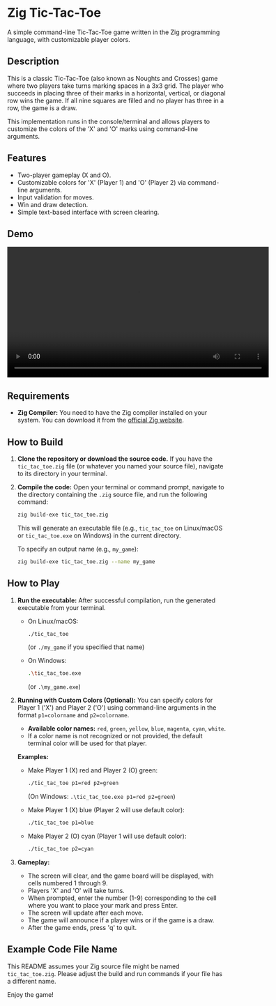 # Zig Tic-Tac-Toe

A simple command-line Tic-Tac-Toe game written in the Zig programming language, with customizable player colors.

## Description

This is a classic Tic-Tac-Toe (also known as Noughts and Crosses) game where two players take turns marking spaces in a 3x3 grid. The player who succeeds in placing three of their marks in a horizontal, vertical, or diagonal row wins the game. If all nine squares are filled and no player has three in a row, the game is a draw.

This implementation runs in the console/terminal and allows players to customize the colors of the 'X' and 'O' marks using command-line arguments.

## Features

- Two-player gameplay (X and O).
- Customizable colors for 'X' (Player 1) and 'O' (Player 2) via command-line arguments.
- Input validation for moves.
- Win and draw detection.
- Simple text-based interface with screen clearing.

## Demo

<video controls width="600">
  <source src="demo/demo.mp4" type="video/mp4">
  Your browser does not support the video tag. You can <a href="demo.mp4">download the demo video here</a>.
</video>

## Requirements

- **Zig Compiler:** You need to have the Zig compiler installed on your system. You can download it from the [official Zig website](https://ziglang.org/download/).

## How to Build

1.  **Clone the repository or download the source code.**
    If you have the `tic_tac_toe.zig` file (or whatever you named your source file), navigate to its directory in your terminal.

2.  **Compile the code:**
    Open your terminal or command prompt, navigate to the directory containing the `.zig` source file, and run the following command:

    ```bash
    zig build-exe tic_tac_toe.zig
    ```

    This will generate an executable file (e.g., `tic_tac_toe` on Linux/macOS or `tic_tac_toe.exe` on Windows) in the current directory.

    To specify an output name (e.g., `my_game`):

    ```bash
    zig build-exe tic_tac_toe.zig --name my_game
    ```

## How to Play

1.  **Run the executable:**
    After successful compilation, run the generated executable from your terminal.

    - On Linux/macOS:

      ```bash
      ./tic_tac_toe
      ```

      (or `./my_game` if you specified that name)

    - On Windows:
      ```bash
      .\tic_tac_toe.exe
      ```
      (or `.\my_game.exe`)

2.  **Running with Custom Colors (Optional):**
    You can specify colors for Player 1 ('X') and Player 2 ('O') using command-line arguments in the format `p1=colorname` and `p2=colorname`.

    - **Available color names:** `red`, `green`, `yellow`, `blue`, `magenta`, `cyan`, `white`.
    - If a color name is not recognized or not provided, the default terminal color will be used for that player.

    **Examples:**

    - Make Player 1 (X) red and Player 2 (O) green:

      ```bash
      ./tic_tac_toe p1=red p2=green
      ```

      (On Windows: `.\tic_tac_toe.exe p1=red p2=green`)

    - Make Player 1 (X) blue (Player 2 will use default color):

      ```bash
      ./tic_tac_toe p1=blue
      ```

    - Make Player 2 (O) cyan (Player 1 will use default color):
      ```bash
      ./tic_tac_toe p2=cyan
      ```

3.  **Gameplay:**
    - The screen will clear, and the game board will be displayed, with cells numbered 1 through 9.
    - Players 'X' and 'O' will take turns.
    - When prompted, enter the number (1-9) corresponding to the cell where you want to place your mark and press Enter.
    - The screen will update after each move.
    - The game will announce if a player wins or if the game is a draw.
    - After the game ends, press 'q' to quit.

## Example Code File Name

This README assumes your Zig source file might be named `tic_tac_toe.zig`. Please adjust the build and run commands if your file has a different name.

Enjoy the game!

